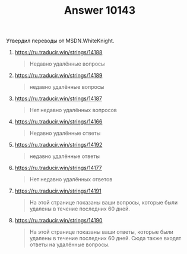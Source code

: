 ﻿---
title: "Answer 10143"
se.owner.user_id: 15479
se.owner.display_name: "Suvitruf - Andrei Apanasik"
se.owner.link: "https://ru.meta.stackoverflow.com/users/15479/suvitruf-andrei-apanasik"
se.answer_id: 10143
se.question_id: 10108
se.post_type: answer
se.score: 1
se.is_accepted: True
---
<p>Утвердил переводы от MSDN.WhiteKnight.</p>

<ol>
<li><p><a href="https://ru.traducir.win/strings/14188" rel="nofollow noreferrer">https://ru.traducir.win/strings/14188</a></p>

<blockquote>
  <p>Недавно удалённые вопросы</p>
</blockquote></li>
<li><p><a href="https://ru.traducir.win/strings/14189" rel="nofollow noreferrer">https://ru.traducir.win/strings/14189</a></p>

<blockquote>
  <p>недавно удалённые вопросы</p>
</blockquote></li>
<li><p><a href="https://ru.traducir.win/strings/14187" rel="nofollow noreferrer">https://ru.traducir.win/strings/14187</a></p>

<blockquote>
  <p>Нет недавно удалённых вопросов</p>
</blockquote></li>
<li><p><a href="https://ru.traducir.win/strings/14166" rel="nofollow noreferrer">https://ru.traducir.win/strings/14166</a></p>

<blockquote>
  <p>Недавно удалённые ответы</p>
</blockquote></li>
<li><p><a href="https://ru.traducir.win/strings/14192" rel="nofollow noreferrer">https://ru.traducir.win/strings/14192</a></p>

<blockquote>
  <p>недавно удалённые ответы</p>
</blockquote></li>
<li><p><a href="https://ru.traducir.win/strings/14177" rel="nofollow noreferrer">https://ru.traducir.win/strings/14177</a></p>

<blockquote>
  <p>Нет недавно удалённых ответов</p>
</blockquote></li>
<li><p><a href="https://ru.traducir.win/strings/14191" rel="nofollow noreferrer">https://ru.traducir.win/strings/14191</a></p>

<blockquote>
  <p>На этой странице показаны ваши вопросы, которые были удалены в течение последних 60 дней.</p>
</blockquote></li>
<li><p><a href="https://ru.traducir.win/strings/14190" rel="nofollow noreferrer">https://ru.traducir.win/strings/14190</a></p>

<blockquote>
  <p>На этой странице показаны ваши ответы, которые были удалены в течение последних 60 дней. Сюда также входят ответы на удалённые вопросы.</p>
</blockquote></li>
</ol>
